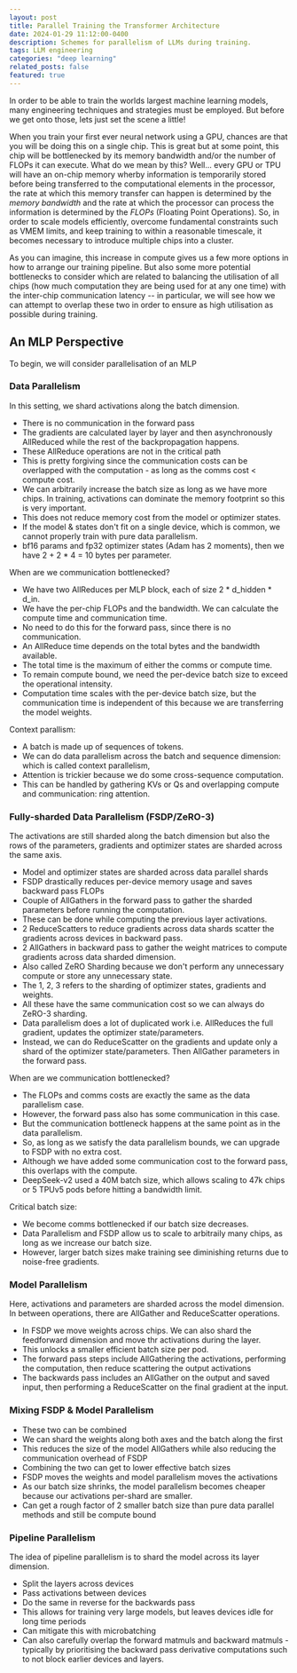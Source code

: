 ```yaml
---
layout: post
title: Parallel Training the Transformer Architecture
date: 2024-01-29 11:12:00-0400
description: Schemes for parallelism of LLMs during training.
tags: LLM engineering
categories: "deep learning"
related_posts: false
featured: true
---
```


In order to be able to train the worlds largest machine learning models, many engineering techniques and strategies must be employed. But before we get onto those, lets just set the scene a little!

When you train your first ever neural network using a GPU, chances are that you will be doing this on a single chip. This is great but at some point, this chip will be bottlenecked by its memory bandwidth and/or the number of FLOPs it can execute. What do we mean by this? Well... every GPU or TPU will have an on-chip memory wherby information is temporarily stored before being transferred to the computational elements in the processor, the rate at which this memory transfer can happen is determined by the _memory bandwidth_ and the rate at which the processor can process the information is determined by the _FLOPs_ (Floating Point Operations). So, in order to scale models efficiently, overcome fundamental constraints such as VMEM limits, and keep training to within a reasonable timescale, it becomes necessary to introduce multiple chips into a cluster.

As you can imagine, this increase in compute gives us a few more options in how to arrange our training pipeline. But also some more potential bottlenecks to consider which are related to balancing the utilisation of all chips (how much computation they are being used for at any one time) with the inter-chip communication latency -- in particular, we will see how we can attempt to overlap these two in order to ensure as high utilisation as possible during training.

## An MLP Perspective

To begin, we will consider parallelisation of an MLP 

### Data Parallelism

In this setting, we shard activations along the batch dimension.

- There is no communication in the forward pass
- The gradients are calculated layer by layer and then asynchronously AllReduced while the rest of the backpropagation happens.
- These AllReduce operations are not in the critical path
- This is pretty forgiving since the communication costs can be overlapped with the computation - as long as the comms cost < compute cost.
- We can arbitrarily increase the batch size as long as we have more chips. In training, activations can dominate the memory footprint so this is very important.
- This does not reduce memory cost from the model or optimizer states.
- If the model & states don't fit on a single device, which is common, we cannot properly train with pure data parallelism.
- bf16 params and fp32 optimizer states (Adam has 2 moments), then we have 2 + 2 * 4 = 10 bytes per parameter.

When are we communication bottlenecked?
- We have two AllReduces per MLP block, each of size 2 * d_hidden * d_in.
- We have the per-chip FLOPs and the bandwidth. We can calculate the compute time and communication time.
- No need to do this for the forward pass, since there is no communication.
- An AllReduce time depends on the total bytes and the bandwidth available.
- The total time is the maximum of either the comms or compute time.
- To remain compute bound, we need the per-device batch size to exceed the operational intensity.
- Computation time scales with the per-device batch size, but the communication time is independent of this because we are transferring the model weights.

Context parallism:
- A batch is made up of sequences of tokens.
- We can do data parallelism across the batch and sequence dimension: which is called context parallelism,
- Attention is trickier because we do some cross-sequence computation.
- This can be handled by gathering KVs or Qs and overlapping compute and communication: ring attention.

### Fully-sharded Data Parallelism (FSDP/ZeRO-3)

The activations are still sharded along the batch dimension but also the rows of the parameters, gradients and optimizer states are sharded across the same axis.

- Model and optimizer states are sharded across data parallel shards
- FSDP drastically reduces per-device memory usage and saves backward pass FLOPs
- Couple of AllGathers in the forward pass to gather the sharded parameters before running the computation.
- These can be done while computing the previous layer activations.
- 2 ReduceScatters to reduce gradients across data shards scatter the gradients across devices in backward pass.
- 2 AllGathers in backward pass to gather the weight matrices to compute gradients across data sharded dimension.
- Also called ZeRO Sharding because we don't perform any unnecessary compute or store any unnecessary state.
- The 1, 2, 3 refers to the sharding of optimizer states, gradients and weights.
- All these have the same communication cost so we can always do ZeRO-3 sharding.
- Data parallelism does a lot of duplicated work i.e. AllReduces the full gradient, updates the optimizer state/parameters.
- Instead, we can do ReduceScatter on the gradients and update only a shard of the optimizer state/parameters. Then AllGather parameters in the forward pass.

When are we communication bottlenecked?
- The FLOPs and comms costs are exactly the same as the data parallelism case.
- However, the forward pass also has some communication in this case.
- But the communication bottleneck happens at the same point as in the data parallelism.
- So, as long as we satisfy the data parallelism bounds, we can upgrade to FSDP with no extra cost.
- Although we have added some communication cost to the forward pass, this overlaps with the compute.
- DeepSeek-v2 used a 40M batch size, which allows scaling to 47k chips or 5 TPUv5 pods before hitting a bandwidth limit.

Critical batch size:
- We become comms bottlenecked if our batch size decreases.
- Data Parallelism and FSDP allow us to scale to arbitraily many chips, as long as we increase our batch size.
- However, larger batch sizes make training see diminishing returns due to noise-free gradients.

### Model Parallelism

Here, activations and parameters are sharded across the model dimension. In between operations, there are AllGather and ReduceScatter operations.

- In FSDP we move weights across chips. We can also shard the feedforward dimension and move thr activations during the layer.
- This unlocks a smaller efficient batch size per pod.
- The forward pass steps include AllGathering the activations, performing the computation, then reduce scattering the output activations
- The backwards pass includes an AllGather on the output and saved input, then performing a ReduceScatter on the final gradient at the input.

### Mixing FSDP & Model Parallelism

- These two can be combined
- We can shard the weights along both axes and the batch along the first
- This reduces the size of the model AllGathers while also reducing the communication overhead of FSDP
- Combining the two can get to lower effective batch sizes
- FSDP moves the weights and model parallelism moves the activations
- As our batch size shrinks, the model parallelism becomes cheaper because our activations per-shard are smaller.
- Can get a rough factor of 2 smaller batch size than pure data parallel methods and still be compute bound

### Pipeline Parallelism

The idea of pipeline parallelism is to shard the model across its layer dimension.

- Split the layers across devices
- Pass activations between devices
- Do the same in reverse for the backwards pass
- This allows for training very large models, but leaves devices idle for long time periods
- Can mitigate this with microbatching
- Can also carefully overlap the forward matmuls and backward matmuls - typically by prioritising the backward pass derivative computations such to not block earlier devices and layers.

